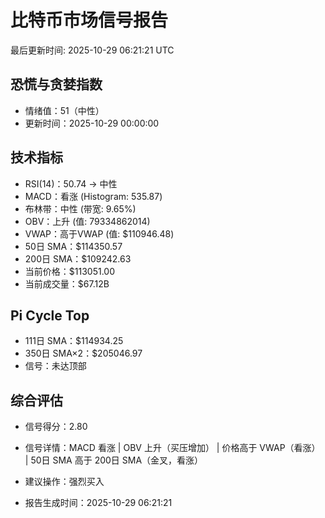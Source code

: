 # 比特币市场信号报告

最后更新时间: 2025-10-29 06:21:21 UTC

## 恐慌与贪婪指数
- 情绪值：51（中性）
- 更新时间：2025-10-29 00:00:00

## 技术指标
- RSI(14)：50.74 → 中性
- MACD：看涨 (Histogram: 535.87)
- 布林带：中性 (带宽: 9.65%)
- OBV：上升 (值: 79334862014)
- VWAP：高于VWAP (值: $110946.48)
- 50日 SMA：$114350.57
- 200日 SMA：$109242.63
- 当前价格：$113051.00
- 当前成交量：$67.12B

## Pi Cycle Top
- 111日 SMA：$114934.25
- 350日 SMA×2：$205046.97
- 信号：未达顶部

## 综合评估
- 信号得分：2.80
- 信号详情：MACD 看涨 | OBV 上升（买压增加） | 价格高于 VWAP（看涨） | 50日 SMA 高于 200日 SMA（金叉，看涨）
- 建议操作：强烈买入

- 报告生成时间：2025-10-29 06:21:21